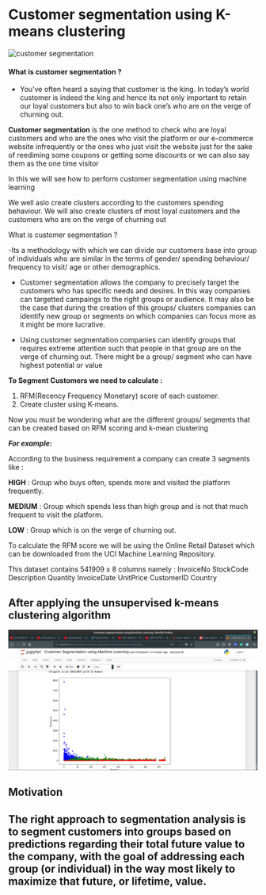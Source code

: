 # Customer segmentation using K-means clustering

![customer segmentation](https://data-flair.training/blogs/wp-content/uploads/sites/2/2019/07/R-project-customer-segmentation.png)

#### What is customer segmentation ?

- You’ve often heard a saying that customer is the king. In today’s world customer is indeed the king  and hence its not only important to retain our loyal customers but also to win back one’s who are on the verge of churning out.

**Customer segmentation** is the one method to check who are loyal customers and who are the ones who visit the platform or our e-commerce website infrequently or the ones who just visit the website just for the sake of reediming some coupons or getting some discounts or we can also say them as the one time visitor 

In this we will see how to perform customer segmentation using machine learning

We well aslo create clusters according to the customers spending behaviour. We will also create clusters of most loyal customers and the customers who are on the verge of churning out

What is customer segmentation ?

-Its a methodology with which we can  divide our customers base into group of individuals who are similar in the terms of gender/ spending behaviour/ frequency to visit/ age or other demographics. 

- Customer segmentation allows the company to precisely target the customers who has specific needs and desires. In this way companies can targetted campaings to the right groups or audience. It may also be the case that during the creation of this groups/ clusters companies can identify new group or segments on which companies can focus more as it might be more lucrative.

- Using customer segmentation companies can identify groups that requires extreme attention such that people in that group are on the verge of churning out. There might be a group/ segment who can have highest potential or value

**To Segment Customers we need to calculate :**  

1. RFM(Recency Frequency Monetary) score of each customer.
2. Create cluster using K-means.

Now you must be wondering what are the different groups/ segments that can be created based on RFM scoring and k-mean clustering 

***For example:***

According to the business requirement a company can create 3 segments like : 

**HIGH** :  Group who buys often, spends more and visited the platform frequently.

**MEDIUM** : Group which spends less than high group and is not that much frequent to visit the 				platform.

**LOW** : Group which is on the verge of churning out.

To calculate the RFM score we will be using the Online Retail Dataset which can be downloaded from the UCI Machine Learning Repository. 

This dataset contains 541909 x 8 columns namely :
InvoiceNo
StockCode
Description 
Quantity
InvoiceDate 
UnitPrice
CustomerID
Country

## After applying the unsupervised k-means clustering algorithm
![Customer Segmentation](https://github.com/akhiilkasare/customer-segmentation-using-kmeans-clustering/blob/master/customer_segmentation_plot.png)

## Motivation
## The right approach to segmentation analysis is to segment customers into groups based on predictions regarding their total future value to the company, with the goal of addressing each group (or individual) in the way most likely to maximize that future, or lifetime, value.
